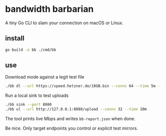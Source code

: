 # bandwidth barbarian

A tiny Go CLI to slam your connection on macOS or Linux.

## install

```bash
go build -o bb ./cmd/bb
```

## use

Download mode against a legit test file
```bash
./bb dl --url https://speed.hetzner.de/10GB.bin --conns 64 --time 5m --loop --i-understand
```

Run a local sink to test uploads
```bash
./bb sink --port 8080
./bb ul --url http://127.0.0.1:8080/upload --conns 32 --time 10m
```

The tool prints live Mbps and writes `bb-report.json` when done.

Be nice. Only target endpoints you control or explicit test mirrors.
